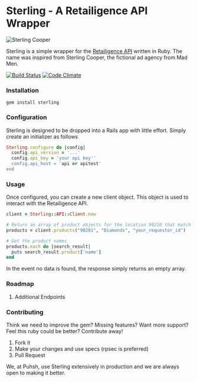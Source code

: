 # Sterling - A Retailigence API Wrapper

![Sterling Cooper](http://www.campaignbrief.com/nz/Sterling-Cooper-logo.png)

Sterling is a simple wrapper for the [Retailigence API](http://www.retailigence.com/) written in Ruby. The name was inspired from Sterling Cooper, the fictional ad agency from Mad Men.

[![Build Status](https://travis-ci.org/puhsh/sterling.svg?branch=master)](https://travis-ci.org/puhsh/sterling)
[![Code Climate](https://codeclimate.com/github/puhsh/sterling.png)](https://codeclimate.com/github/puhsh/sterling)

### Installation

```
gem install sterling
```

### Configuration

Sterling is designed to be dropped into a Rails app with little effort. Simply create an initializer as follows

```ruby
Sterling.configure do |config|
  config.api_version = '...'
  config.api_key = 'your api key''
  config.api_host = 'api or apitest'
end
```

### Usage

Once configured, you can create a new client object. This object is used to interact with the Retailigence API.

```ruby
client = Sterling::API::Client.new

# Return an array of product objects for the location 90210 that match the keyword Diamonds
products = client.products("90201", "Diamonds", "your_requestor_id")

# Get the product names
products.each do |search_result|
  puts search_result.product['name']
end
```

In the event no data is found, the response simply returns an empty array.


### Roadmap
1. Additional Endpoints

### Contributing
Think we need to improve the gem? Missing features? Want more support? Feel this ruby could be better? Contribute away!

1. Fork it
2. Make your changes and use specs (rpsec is preferred)
3. Pull Request

We, at Puhsh, use Sterling extensively in production and we are always open to making it better.
